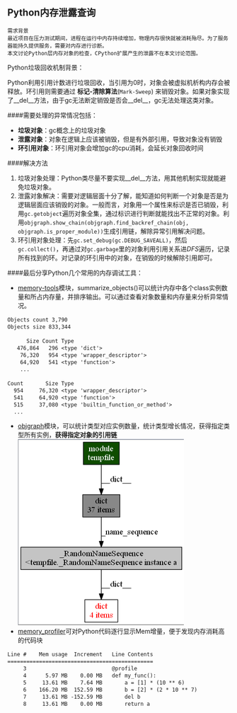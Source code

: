 
## Python内存泄露查询

```
需求背景
最近项目在压力测试期间，进程在运行中内存持续增加，物理内存很快就被消耗殆尽。为了服务器能持久提供服务，需要对内存进行诊断。
本文讨论Python层内存对象的检查，CPython扩展产生的泄露不在本文讨论范围。
```


Python垃圾回收机制背景：

Python利用引用计数进行垃圾回收，当引用为0时，对象会被虚拟机析构内存会被释放。环引用则需要通过 **标记-清除算法**(`Mark-Sweep`) 来销毁对象。如果对象实现了__del__方法，由于gc无法断定销毁是否会__del__，gc无法处理这类对象。


####需要处理的异常情况包括：
- **垃圾对象**：gc概念上的垃圾对象
- **泄露对象**：对象在逻辑上应该被销毁，但是有外部引用，导致对象没有销毁
- **环引用对象**：环引用对象会增加gc的cpu消耗，会延长对象回收时间


####解决方法
1. 垃圾对象处理：Python类尽量不要实现__del__方法，用其他机制实现就能避免垃圾对象。
2. 泄露对象解决：需要对逻辑层面十分了解，能知道如何判断一个对象是否是为逻辑层面应该销毁的对象。一般而言，对象用一个属性来标识是否已销毁，利用`gc.getobject`遍历对象全集，通过标识进行判断就能找出不正常的对象。利用`objgraph.show_chain(objgraph.find_backref_chain(obj, objgraph.is_proper_module))`生成引用链，解除异常引用解决问题。
3. 环引用对象处理：先`gc.set_debug(gc.DEBUG_SAVEALL)`，然后`gc.collect()`，再通过对`gc.garbage`里的对象利用引用关系进*DFS*遍历，记录所有找到的环。对记录的环引用中的对象，在销毁的时候解除引用即可。


####最后分享Python几个常用的内存调试工具：
- [memory-tools](https://pypi.python.org/pypi/memory-tools/1.0.5)模块，summarize_objects()可以统计内存中各个class实例数量和所占内存量，并排序输出。可以通过查看对象数量和内存量来分析异常情况。
```
Objects count 3,790
Objects size 833,344

      Size Count Type
   476,864   296 <type 'dict'>
    76,320   954 <type 'wrapper_descriptor'>
    64,920   541 <type 'function'>
    ...

Count       Size Type
  954     76,320 <type 'wrapper_descriptor'>
  541     64,920 <type 'function'>
  515     37,080 <type 'builtin_function_or_method'>
  ...
```
- [objgraph](https://pypi.python.org/pypi/objgraph/3.1.2)模块，可以统计类型对应实例数量，统计类型增长情况，获得指定类型所有实例，**获得指定对象的引用链**![imag](https://raw.githubusercontent.com/GavinHL/markdown_script/master/pic/objgraph.png)
- [memory_profiler](https://pypi.python.org/pypi/memory_profiler/0.50.0)可对Python代码逐行显示Mem增量，便于发现内存消耗高的代码块
```
Line #    Mem usage  Increment   Line Contents
==============================================
     3                           @profile
     4      5.97 MB    0.00 MB   def my_func():
     5     13.61 MB    7.64 MB       a = [1] * (10 ** 6)
     6    166.20 MB  152.59 MB       b = [2] * (2 * 10 ** 7)
     7     13.61 MB -152.59 MB       del b
     8     13.61 MB    0.00 MB       return a
```


